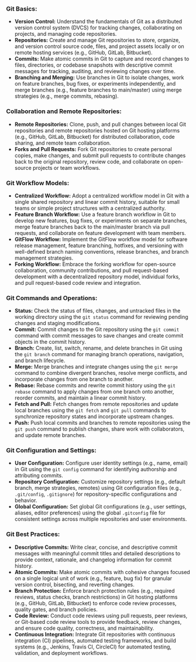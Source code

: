### Git Basics:
- **Version Control:** Understand the fundamentals of Git as a distributed version control system (DVCS) for tracking changes, collaborating on projects, and managing code repositories.
- **Repositories:** Create and manage Git repositories to store, organize, and version control source code, files, and project assets locally or on remote hosting services (e.g., GitHub, GitLab, Bitbucket).
- **Commits:** Make atomic commits in Git to capture and record changes to files, directories, or codebase snapshots with descriptive commit messages for tracking, auditing, and reviewing changes over time.
- **Branching and Merging:** Use branches in Git to isolate changes, work on feature branches, bug fixes, or experiments independently, and merge branches (e.g., feature branches to main/master) using merge strategies (e.g., merge commits, rebasing).

### Collaboration and Remote Repositories:
- **Remote Repositories:** Clone, push, and pull changes between local Git repositories and remote repositories hosted on Git hosting platforms (e.g., GitHub, GitLab, Bitbucket) for distributed collaboration, code sharing, and remote team collaboration.
- **Forks and Pull Requests:** Fork Git repositories to create personal copies, make changes, and submit pull requests to contribute changes back to the original repository, review code, and collaborate on open-source projects or team workflows.

### Git Workflow Models:
- **Centralized Workflow:** Adopt a centralized workflow model in Git with a single shared repository and linear commit history, suitable for small teams or simple project structures with a centralized authority.
- **Feature Branch Workflow:** Use a feature branch workflow in Git to develop new features, bug fixes, or experiments on separate branches, merge feature branches back to the main/master branch via pull requests, and collaborate on feature development with team members.
- **GitFlow Workflow:** Implement the GitFlow workflow model for software release management, feature branching, hotfixes, and versioning with well-defined branch naming conventions, release branches, and branch management strategies.
- **Forking Workflow:** Embrace the forking workflow for open-source collaboration, community contributions, and pull request-based development with a decentralized repository model, individual forks, and pull request-based code review and integration.

### Git Commands and Operations:
- **Status:** Check the status of files, changes, and untracked files in the working directory using the `git status` command for reviewing pending changes and staging modifications.
- **Commit:** Commit changes to the Git repository using the `git commit` command with commit messages to save changes and create commit objects in the commit history.
- **Branch:** Create, list, switch, rename, and delete branches in Git using the `git branch` command for managing branch operations, navigation, and branch lifecycle.
- **Merge:** Merge branches and integrate changes using the `git merge` command to combine divergent branches, resolve merge conflicts, and incorporate changes from one branch to another.
- **Rebase:** Rebase commits and rewrite commit history using the `git rebase` command to apply changes from one branch onto another, reorder commits, and maintain a linear commit history.
- **Fetch and Pull:** Fetch changes from remote repositories and update local branches using the `git fetch` and `git pull` commands to synchronize repository states and incorporate upstream changes.
- **Push:** Push local commits and branches to remote repositories using the `git push` command to publish changes, share work with collaborators, and update remote branches.

### Git Configuration and Settings:
- **User Configuration:** Configure user identity settings (e.g., name, email) in Git using the `git config` command for identifying authorship and attributing commits.
- **Repository Configuration:** Customize repository settings (e.g., default branch, merge strategies, remotes) using Git configuration files (e.g., `.git/config`, `.gitignore`) for repository-specific configurations and behavior.
- **Global Configuration:** Set global Git configurations (e.g., user settings, aliases, editor preferences) using the global `.gitconfig` file for consistent settings across multiple repositories and user environments.

### Git Best Practices:
- **Descriptive Commits:** Write clear, concise, and descriptive commit messages with meaningful commit titles and detailed descriptions to provide context, rationale, and changelog information for commit history.
- **Atomic Commits:** Make atomic commits with cohesive changes focused on a single logical unit of work (e.g., feature, bug fix) for granular version control, bisecting, and reverting changes.
- **Branch Protection:** Enforce branch protection rules (e.g., required reviews, status checks, branch restrictions) in Git hosting platforms (e.g., GitHub, GitLab, Bitbucket) to enforce code review processes, quality gates, and branch policies.
- **Code Review:** Conduct code reviews using pull requests, peer reviews, or Git-based code review tools to provide feedback, review changes, and ensure code quality, correctness, and maintainability.
- **Continuous Integration:** Integrate Git repositories with continuous integration (CI) pipelines, automated testing frameworks, and build systems (e.g., Jenkins, Travis CI, CircleCI) for automated testing, validation, and deployment workflows.
